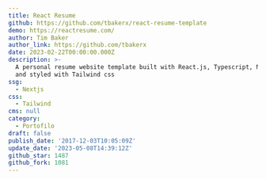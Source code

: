 ```yaml
---
title: React Resume
github: https://github.com/tbakerx/react-resume-template
demo: https://reactresume.com/
author: Tim Baker
author_link: https://github.com/tbakerx
date: 2023-02-22T00:00:00.000Z
description: >-
  A personal resume website template built with React.js, Typescript, Next.js,
  and styled with Tailwind css
ssg:
  - Nextjs
css:
  - Tailwind
cms: null
category:
  - Portofilo
draft: false
publish_date: '2017-12-03T10:05:09Z'
update_date: '2023-05-08T14:39:12Z'
github_star: 1487
github_fork: 1081
---
```

